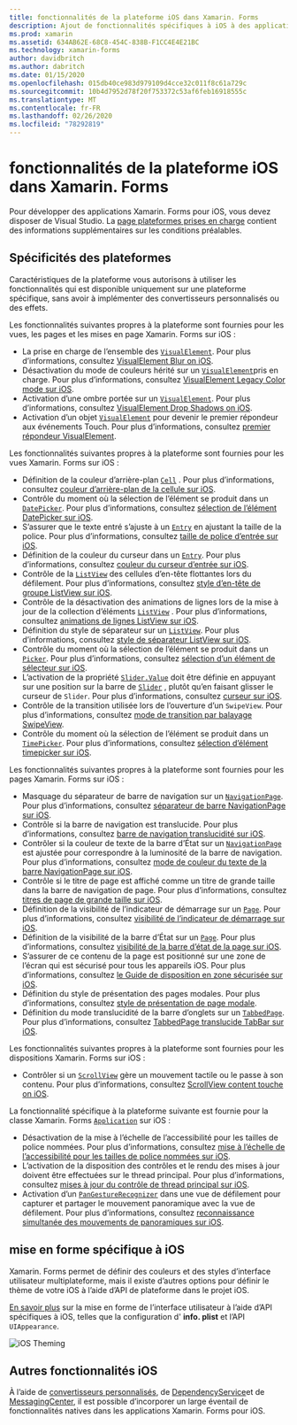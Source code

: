 ```yaml
---
title: fonctionnalités de la plateforme iOS dans Xamarin. Forms
description: Ajout de fonctionnalités spécifiques à iOS à des applications Xamarin. Forms.
ms.prod: xamarin
ms.assetid: 634AB62E-68C8-454C-838B-F1CC4E4E21BC
ms.technology: xamarin-forms
author: davidbritch
ms.author: dabritch
ms.date: 01/15/2020
ms.openlocfilehash: 015db40ce983d979109d4cce32c011f8c61a729c
ms.sourcegitcommit: 10b4d7952d78f20f753372c53af6feb16918555c
ms.translationtype: MT
ms.contentlocale: fr-FR
ms.lasthandoff: 02/26/2020
ms.locfileid: "78292819"
---
```

# <a name="ios-platform-features-in-xamarinforms"></a>fonctionnalités de la plateforme iOS dans Xamarin. Forms

Pour développer des applications Xamarin. Forms pour iOS, vous devez disposer de Visual Studio. La [page plateformes prises en charge](~/get-started/supported-platforms.md) contient des informations supplémentaires sur les conditions préalables.

## <a name="platform-specifics"></a>Spécificités des plateformes

Caractéristiques de la plateforme vous autorisons à utiliser les fonctionnalités qui est disponible uniquement sur une plateforme spécifique, sans avoir à implémenter des convertisseurs personnalisés ou des effets.

Les fonctionnalités suivantes propres à la plateforme sont fournies pour les vues, les pages et les mises en page Xamarin. Forms sur iOS :

- La prise en charge de l’ensemble des [`VisualElement`](xref:Xamarin.Forms.VisualElement). Pour plus d’informations, consultez [VisualElement Blur on iOS](visualelement-blur.md).
- Désactivation du mode de couleurs hérité sur un [`VisualElement`](xref:Xamarin.Forms.VisualElement)pris en charge. Pour plus d’informations, consultez [VisualElement Legacy Color mode sur iOS](legacy-color-mode.md).
- Activation d’une ombre portée sur un [`VisualElement`](xref:Xamarin.Forms.VisualElement). Pour plus d’informations, consultez [VisualElement Drop Shadows on iOS](visualelement-drop-shadow.md).
- Activation d’un objet [`VisualElement`](xref:Xamarin.Forms.VisualElement) pour devenir le premier répondeur aux événements Touch. Pour plus d’informations, consultez [premier répondeur VisualElement](visualelement-first-responder.md).

Les fonctionnalités suivantes propres à la plateforme sont fournies pour les vues Xamarin. Forms sur iOS :

- Définition de la couleur d’arrière-plan [`Cell`](xref:Xamarin.Forms.Cell) . Pour plus d’informations, consultez [couleur d’arrière-plan de la cellule sur iOS](cell-background-color.md).
- Contrôle du moment où la sélection de l’élément se produit dans un [`DatePicker`](xref:Xamarin.Forms.DatePicker). Pour plus d’informations, consultez [sélection de l’élément DatePicker sur iOS](datepicker-selection.md).
- S’assurer que le texte entré s’ajuste à un [`Entry`](xref:Xamarin.Forms.Entry) en ajustant la taille de la police. Pour plus d’informations, consultez [taille de police d’entrée sur iOS](entry-font-size.md).
- Définition de la couleur du curseur dans un [`Entry`](xref:Xamarin.Forms.Entry). Pour plus d’informations, consultez [couleur du curseur d’entrée sur iOS](entry-cursor-color.md).
- Contrôle de la [`ListView`](xref:Xamarin.Forms.ListView) des cellules d’en-tête flottantes lors du défilement. Pour plus d’informations, consultez [style d’en-tête de groupe ListView sur iOS](listview-group-header-style.md).
- Contrôle de la désactivation des animations de lignes lors de la mise à jour de la collection d’éléments [`ListView`](xref:Xamarin.Forms.ListView) . Pour plus d’informations, consultez [animations de lignes ListView sur iOS](listview-row-animations.md).
- Définition du style de séparateur sur un [`ListView`](xref:Xamarin.Forms.ListView). Pour plus d’informations, consultez [style de séparateur ListView sur iOS](listview-separator-style.md).
- Contrôle du moment où la sélection de l’élément se produit dans un [`Picker`](xref:Xamarin.Forms.Picker). Pour plus d’informations, consultez [sélection d’un élément de sélecteur sur iOS](picker-selection.md).
- L’activation de la propriété [`Slider.Value`](xref:Xamarin.Forms.Slider.Value) doit être définie en appuyant sur une position sur la barre de [`Slider`](xref:Xamarin.Forms.Slider) , plutôt qu’en faisant glisser le curseur de `Slider`. Pour plus d’informations, consultez [curseur sur iOS](slider-thumb.md).
- Contrôle de la transition utilisée lors de l’ouverture d’un `SwipeView`. Pour plus d’informations, consultez [mode de transition par balayage SwipeView](swipeview-swipetransitionmode.md).
- Contrôle du moment où la sélection de l’élément se produit dans un [`TimePicker`](xref:Xamarin.Forms.TimePicker). Pour plus d’informations, consultez [sélection d’élément timepicker sur iOS](timepicker-selection.md).

Les fonctionnalités suivantes propres à la plateforme sont fournies pour les pages Xamarin. Forms sur iOS :

- Masquage du séparateur de barre de navigation sur un [`NavigationPage`](xref:Xamarin.Forms.NavigationPage). Pour plus d’informations, consultez [séparateur de barre NavigationPage sur iOS](navigation-bar-separator.md).
- Contrôle si la barre de navigation est translucide. Pour plus d’informations, consultez [barre de navigation translucidité sur iOS](navigation-bar-translucent.md).
- Contrôler si la couleur de texte de la barre d’État sur un [`NavigationPage`](xref:Xamarin.Forms.NavigationPage) est ajustée pour correspondre à la luminosité de la barre de navigation. Pour plus d’informations, consultez [mode de couleur du texte de la barre NavigationPage sur iOS](status-bar-text-color.md).
- Contrôle si le titre de page est affiché comme un titre de grande taille dans la barre de navigation de page. Pour plus d’informations, consultez [titres de page de grande taille sur iOS](page-large-title.md).
- Définition de la visibilité de l’indicateur de démarrage sur un [`Page`](xref:Xamarin.Forms.Page). Pour plus d’informations, consultez [visibilité de l’indicateur de démarrage sur iOS](page-home-indicator.md).
- Définition de la visibilité de la barre d’État sur un [`Page`](xref:Xamarin.Forms.Page). Pour plus d’informations, consultez [visibilité de la barre d’état de la page sur iOS](page-status-bar-visibility.md).
- S’assurer de ce contenu de la page est positionné sur une zone de l’écran qui est sécurisé pour tous les appareils iOS. Pour plus d’informations, consultez [le Guide de disposition en zone sécurisée sur iOS](page-safe-area-layout.md).
- Définition du style de présentation des pages modales. Pour plus d’informations, consultez [style de présentation de page modale](page-presentation-style.md).
- Définition du mode translucidité de la barre d’onglets sur un [`TabbedPage`](xref:Xamarin.Forms.TabbedPage). Pour plus d’informations, consultez [TabbedPage translucide TabBar sur iOS](tabbedpage-translucent-tabbar.md).

Les fonctionnalités suivantes propres à la plateforme sont fournies pour les dispositions Xamarin. Forms sur iOS :

- Contrôler si un [`ScrollView`](xref:Xamarin.Forms.ScrollView) gère un mouvement tactile ou le passe à son contenu. Pour plus d’informations, consultez [ScrollView content touche on iOS](scrollview-content-touches.md).

La fonctionnalité spécifique à la plateforme suivante est fournie pour la classe Xamarin. Forms [`Application`](xref:Xamarin.Forms.Application) sur iOS :

- Désactivation de la mise à l’échelle de l’accessibilité pour les tailles de police nommées. Pour plus d’informations, consultez [mise à l’échelle de l’accessibilité pour les tailles de police nommées sur iOS](named-font-size-scaling.md).
- L’activation de la disposition des contrôles et le rendu des mises à jour doivent être effectuées sur le thread principal. Pour plus d’informations, consultez [mises à jour du contrôle de thread principal sur iOS](main-thread-updates-ui.md).
- Activation d’un [`PanGestureRecognizer`](xref:Xamarin.Forms.PanGestureRecognizer) dans une vue de défilement pour capturer et partager le mouvement panoramique avec la vue de défilement. Pour plus d’informations, consultez [reconnaissance simultanée des mouvements de panoramiques sur iOS](application-pan-gesture.md).

## <a name="ios-specific-formatting"></a>mise en forme spécifique à iOS

Xamarin. Forms permet de définir des couleurs et des styles d’interface utilisateur multiplateforme, mais il existe d’autres options pour définir le thème de votre iOS à l’aide d’API de plateforme dans le projet iOS.

[En savoir plus](formatting.md) sur la mise en forme de l’interface utilisateur à l’aide d’API spécifiques à iOS, telles que la configuration d' **info. plist** et l’API `UIAppearance`.

![](images/status-white-sml.png "iOS Theming")

## <a name="other-ios-features"></a>Autres fonctionnalités iOS

À l’aide de [convertisseurs personnalisés](~/xamarin-forms/app-fundamentals/custom-renderer/index.md), de [DependencyService](~/xamarin-forms/app-fundamentals/dependency-service/index.md)et de [MessagingCenter](~/xamarin-forms/app-fundamentals/messaging-center.md), il est possible d’incorporer un large éventail de fonctionnalités natives dans les applications Xamarin. Forms pour iOS.
